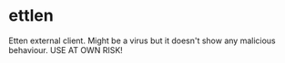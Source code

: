 # ettlen
Etten external client. Might be a virus but it doesn't show any malicious behaviour. USE AT OWN RISK!
